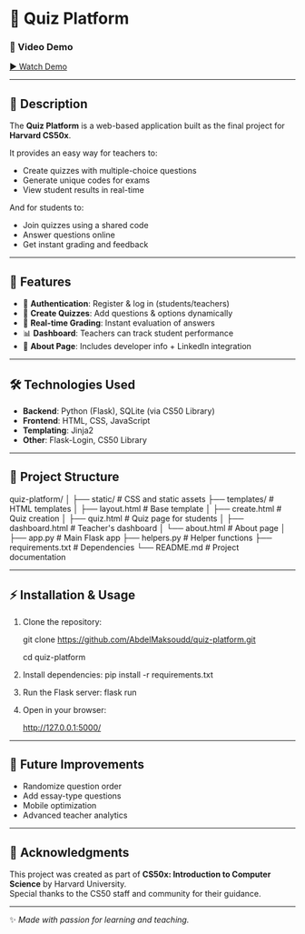 # 📘 Quiz Platform

### 🎥 Video Demo  
[▶️ Watch Demo](https://youtu.be/YOUR_VIDEO_LINK)

---

## 📝 Description
The **Quiz Platform** is a web-based application built as the final project for **Harvard CS50x**.  

It provides an easy way for teachers to:
- Create quizzes with multiple-choice questions  
- Generate unique codes for exams  
- View student results in real-time  

And for students to:
- Join quizzes using a shared code  
- Answer questions online  
- Get instant grading and feedback  

---

## 🚀 Features
- 🔑 **Authentication**: Register & log in (students/teachers)  
- 📝 **Create Quizzes**: Add questions & options dynamically  
- 🎯 **Real-time Grading**: Instant evaluation of answers  
- 📊 **Dashboard**: Teachers can track student performance  
- 👤 **About Page**: Includes developer info + LinkedIn integration  

---

## 🛠️ Technologies Used
- **Backend**: Python (Flask), SQLite (via CS50 Library)  
- **Frontend**: HTML, CSS, JavaScript  
- **Templating**: Jinja2  
- **Other**: Flask-Login, CS50 Library  

---

## 📂 Project Structure
quiz-platform/
│
├── static/             # CSS and static assets
├── templates/          # HTML templates
│   ├── layout.html     # Base template
│   ├── create.html     # Quiz creation
│   ├── quiz.html       # Quiz page for students
│   ├── dashboard.html  # Teacher's dashboard
│   └── about.html      # About page
│
├── app.py              # Main Flask app
├── helpers.py          # Helper functions
├── requirements.txt    # Dependencies
└── README.md           # Project documentation

---

## ⚡ Installation & Usage
1. Clone the repository:
   
   git clone https://github.com/AbdelMaksoudd/quiz-platform.git
   
   cd quiz-platform

3. Install dependencies:
   pip install -r requirements.txt

5. Run the Flask server:
   flask run

7. Open in your browser:
   
   http://127.0.0.1:5000/

---

## 🔮 Future Improvements
- Randomize question order  
- Add essay-type questions  
- Mobile optimization  
- Advanced teacher analytics  

---

## 🙌 Acknowledgments
This project was created as part of **CS50x: Introduction to Computer Science** by Harvard University.  
Special thanks to the CS50 staff and community for their guidance.  

---

✨ *Made with passion for learning and teaching.*

